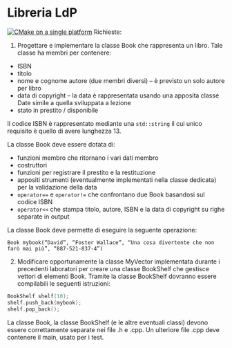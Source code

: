 # Libreria LdP 
[![CMake on a single platform](https://github.com/federoRE/Libreria/actions/workflows/cmake-single-platform.yml/badge.svg)](https://github.com/federoRE/Libreria/actions/workflows/cmake-single-platform.yml)
Richieste:

1. Progettare e implementare la classe Book che rappresenta un libro. Tale classe ha membri per contenere:
- ISBN
- titolo
- nome e cognome autore (due membri diversi) – è previsto un solo autore per libro
- data di copyright – la data è rappresentata usando una apposita classe Date simile a quella sviluppata a lezione
- stato in prestito / disponibile

Il codice ISBN è rappresentato mediante una ```std::string``` il cui unico requisito è quello di avere lunghezza 13.

La classe Book deve essere dotata di:
-  funzioni membro che ritornano i vari dati membro
-  costruttori
-  funzioni per registrare il prestito e la restituzione
-  appositi strumenti (eventualmente implementati nella classe dedicata) per la validazione della data
-  ```operator==``` e ```operator!=``` che confrontano due Book basandosi sul codice ISBN
-  ```operator<<``` che stampa titolo, autore, ISBN e la data di copyright su righe separate in output

La classe Book deve permette di eseguire la seguente operazione:

```Book mybook(“David”, “Foster Wallace”, “Una cosa divertente che non farò mai più”, “887-521-837-4”)```

2. Modificare opportunamente la classe MyVector implementata durante i precedenti laboratori per creare una classe BookShelf che gestisce vettori di elementi Book. Tramite la classe BookShelf dovranno essere compilabili le seguenti istruzioni:
```cpp
BookShelf shelf(10);
shelf.push_back(mybook);
shelf.pop_back();
```

La classe Book, la classe BookShelf (e le altre eventuali classi) devono essere correttamente separate nei file .h e .cpp. Un ulteriore file .cpp deve contenere il main, usato per i test.
